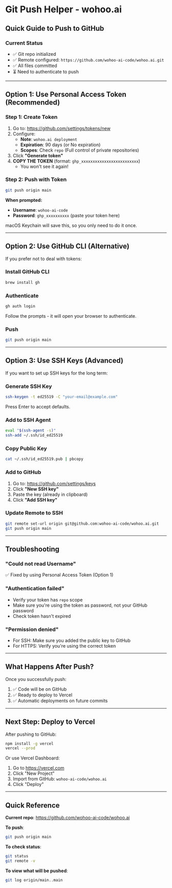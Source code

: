 # Git Push Helper - wohoo.ai

## Quick Guide to Push to GitHub

### Current Status
- ✅ Git repo initialized
- ✅ Remote configured: `https://github.com/wohoo-ai-code/wohoo.ai.git`
- ✅ All files committed
- ⏳ Need to authenticate to push

---

## Option 1: Use Personal Access Token (Recommended)

### Step 1: Create Token
1. Go to: https://github.com/settings/tokens/new
2. Configure:
   - **Note**: `wohoo.ai deployment`
   - **Expiration**: 90 days (or No expiration)
   - **Scopes**: Check `repo` (Full control of private repositories)
3. Click **"Generate token"**
4. **COPY THE TOKEN** (format: `ghp_xxxxxxxxxxxxxxxxxxxxxxxxx`)
   - You won't see it again!

### Step 2: Push with Token

```bash
git push origin main
```

**When prompted:**
- **Username**: `wohoo-ai-code`
- **Password**: `ghp_xxxxxxxxxx` (paste your token here)

macOS Keychain will save this, so you only need to do it once.

---

## Option 2: Use GitHub CLI (Alternative)

If you prefer not to deal with tokens:

### Install GitHub CLI
```bash
brew install gh
```

### Authenticate
```bash
gh auth login
```

Follow the prompts - it will open your browser to authenticate.

### Push
```bash
git push origin main
```

---

## Option 3: Use SSH Keys (Advanced)

If you want to set up SSH keys for the long term:

### Generate SSH Key
```bash
ssh-keygen -t ed25519 -C "your-email@example.com"
```

Press Enter to accept defaults.

### Add to SSH Agent
```bash
eval "$(ssh-agent -s)"
ssh-add ~/.ssh/id_ed25519
```

### Copy Public Key
```bash
cat ~/.ssh/id_ed25519.pub | pbcopy
```

### Add to GitHub
1. Go to: https://github.com/settings/keys
2. Click **"New SSH key"**
3. Paste the key (already in clipboard)
4. Click **"Add SSH key"**

### Update Remote to SSH
```bash
git remote set-url origin git@github.com:wohoo-ai-code/wohoo.ai.git
git push origin main
```

---

## Troubleshooting

### "Could not read Username"
✅ Fixed by using Personal Access Token (Option 1)

### "Authentication failed"
- Verify your token has `repo` scope
- Make sure you're using the token as password, not your GitHub password
- Check token hasn't expired

### "Permission denied"
- For SSH: Make sure you added the public key to GitHub
- For HTTPS: Verify you're using the correct token

---

## What Happens After Push?

Once you successfully push:

1. ✅ Code will be on GitHub
2. ✅ Ready to deploy to Vercel
3. ✅ Automatic deployments on future commits

---

## Next Step: Deploy to Vercel

After pushing to GitHub:

```bash
npm install -g vercel
vercel --prod
```

Or use Vercel Dashboard:
1. Go to https://vercel.com
2. Click "New Project"
3. Import from GitHub: `wohoo-ai-code/wohoo.ai`
4. Click "Deploy"

---

## Quick Reference

**Current repo**: https://github.com/wohoo-ai-code/wohoo.ai

**To push**:
```bash
git push origin main
```

**To check status**:
```bash
git status
git remote -v
```

**To view what will be pushed**:
```bash
git log origin/main..main
```
